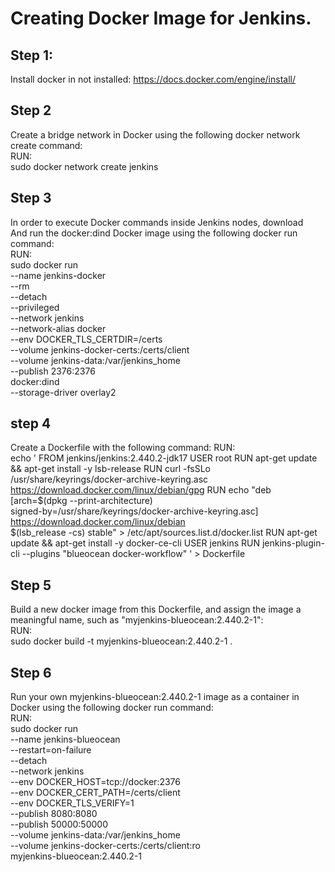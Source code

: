 # Creating Docker Image for Jenkins.
## Step 1:
Install docker in not installed: https://docs.docker.com/engine/install/
## Step 2
Create a bridge network in Docker using the following docker network create command: <br>
RUN:<br>
sudo docker network create jenkins
## Step 3
In order to execute Docker commands inside Jenkins nodes, download <br>
And run the docker:dind Docker image using the following docker run command: <br>
RUN: <br>
sudo docker run \
  --name jenkins-docker \
  --rm \
  --detach \
  --privileged \
  --network jenkins \
  --network-alias docker \
  --env DOCKER_TLS_CERTDIR=/certs \
  --volume jenkins-docker-certs:/certs/client \
  --volume jenkins-data:/var/jenkins_home \
  --publish 2376:2376 \
  docker:dind \
  --storage-driver overlay2
## step 4
Create a Dockerfile with the following command:
RUN: <br>
echo '
FROM jenkins/jenkins:2.440.2-jdk17
USER root
RUN apt-get update && apt-get install -y lsb-release
RUN curl -fsSLo /usr/share/keyrings/docker-archive-keyring.asc \
  https://download.docker.com/linux/debian/gpg
RUN echo "deb [arch=$(dpkg --print-architecture) \
  signed-by=/usr/share/keyrings/docker-archive-keyring.asc] \
  https://download.docker.com/linux/debian \
  $(lsb_release -cs) stable" > /etc/apt/sources.list.d/docker.list
RUN apt-get update && apt-get install -y docker-ce-cli
USER jenkins
RUN jenkins-plugin-cli --plugins "blueocean docker-workflow"
' > Dockerfile
## Step 5
Build a new docker image from this Dockerfile, and assign the image a meaningful name, such as "myjenkins-blueocean:2.440.2-1": <br>
RUN: <br>
sudo docker build -t myjenkins-blueocean:2.440.2-1 .
## Step 6
Run your own myjenkins-blueocean:2.440.2-1 image as a container in Docker using the following docker run command: <br>
RUN: <br>
sudo docker run \
  --name jenkins-blueocean \
  --restart=on-failure \
  --detach \
  --network jenkins \
  --env DOCKER_HOST=tcp://docker:2376 \
  --env DOCKER_CERT_PATH=/certs/client \
  --env DOCKER_TLS_VERIFY=1 \
  --publish 8080:8080 \
  --publish 50000:50000 \
  --volume jenkins-data:/var/jenkins_home \
  --volume jenkins-docker-certs:/certs/client:ro \
  myjenkins-blueocean:2.440.2-1